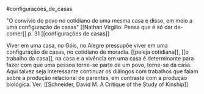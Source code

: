 
 #configurações_de_casas

"O convívio do povo no cotidiano de uma mesma casa e disso, em meio a uma 
configuração de casas" [[Nathan Virgilio. Pensa que é só dar de-comer]] p. 31
[[configurações de casas]]

Viver em uma casa, no Góis, no Alegre pressupõe viver em uma configuração de casas, no cotidiano de moradia.  [[peleja cotidiana]],  [[o trabalho da casa]], na casa e a vivência em uma casa é determinante para fazer com que uma pessoa torne-se parte de um povo, torne-se da casa. Aqui talvez seja interessante continuar os diálogos com trabalhos que falam sobre a produção relacional de parentes, em contraste com a produção biológica. 
Ver: [[Schneider, David M. A Critique of the Study of Kinship]]







